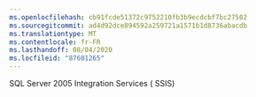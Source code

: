 ```yaml
---
ms.openlocfilehash: cb91fcde51372c9752210fb3b9ecdcbf7bc27502
ms.sourcegitcommit: ad4d92dce894592a259721a1571b1d8736abacdb
ms.translationtype: MT
ms.contentlocale: fr-FR
ms.lasthandoff: 08/04/2020
ms.locfileid: "87601265"
---
```

SQL Server 2005 Integration Services \( SSIS\)
